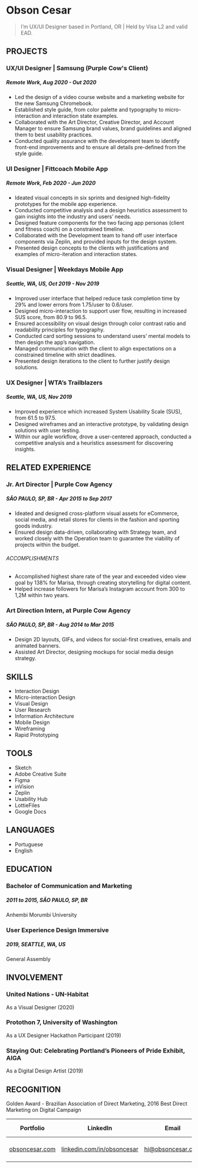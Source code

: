 # Obson Cesar

> I’m UX/UI Designer based in Portland, OR | Held by Visa L2 and valid EAD.

## PROJECTS

### UX/UI Designer | Samsung (Purple Cow's Client)
##### Remote Work, Aug 2020 - Out 2020

- Led the design of a video course website and a marketing website for the new Samsung Chromebook.
- Established style guide, from color palette and typography to micro-interaction and interaction state examples.
- Collaborated with the Art Director, Creative Director, and Account Manager to ensure Samsung brand values, brand guidelines and aligned them to best usability practices. 
- Conducted quality assurance with the development team to identify front-end improvements and to ensure all details pre-defined from the style guide.


### UI Designer  | Fittcoach Mobile App
##### Remote Work, Feb 2020 - Jun 2020
- Ideated visual concepts in six sprints and designed high-fidelity prototypes for the mobile app experience.
- Conducted competitive analysis and a design heuristics assessment to gain insights into the industry and users’ needs.
- Designed feature components for the two facing app personas (client and fitness coach) on a constrained timeline.
- Collaborated with the Development team to hand off user interface components via Zeplin, and provided inputs for the design system.
- Presented design concepts to the clients with justifications and examples of micro-iteration and interaction states.


### Visual Designer | Weekdays Mobile App
##### Seattle, WA, US, Oct 2019 - Nov 2019

- Improved user interface that helped reduce task completion time by 29% and lower errors from 1.75/user to 0.6/user.
- Designed micro-interaction to support user flow, resulting in increased SUS score, from 80.9 to 96.5.
- Ensured accessibility on visual design through color contrast ratio and readability principles for typography.
- Conducted card sorting sessions to understand users’ mental models to then design the app’s navigation.
- Managed communication with the client to align expectations on a constrained timeline with strict deadlines.
- Presented design iterations to the client to further justify design solutions.


### UX Designer | WTA’s Trailblazers
##### Seattle, WA, US, Nov 2019

- Improved experience which increased System Usability Scale (SUS), from 61.5 to 97.5.
- Designed wireframes and an interactive prototype, by validating design solutions with
user testing.
- Within our agile workflow, drove a user-centered approach, conducted a competitive analysis and a heuristics assessment for discovering insights.


## RELATED EXPERIENCE

### Jr. Art Director | Purple Cow Agency
##### SÃO PAULO, SP, BR - Apr 2015 to Sep 2017

- Ideated and designed cross-platform visual assets for eCommerce, social media, and retail stores for clients in the fashion and sporting goods industry.
- Ensured design data-driven, collaborating with Strategy team, and worked closely with the Operation team to guarantee the viability of projects within the budget.

###### ACCOMPLISHMENTS
- Accomplished highest share rate of the year and exceeded video view goal by 138% for Marisa, through creating storytelling for digital content.
- Helped increase followers for Marisa’s Instagram account from 300 to 1,2M within two years.


### Art Direction Intern, at Purple Cow Agency
##### SÃO PAULO, SP, BR - Aug 2014 to Mar 2015

- Design 2D layouts, GIFs, and videos for social-first creatives, emails and animated banners.
- Assisted Art Director, designing mockups for social media design strategy.


## SKILLS
- Interaction Design
- Micro-interaction Design
- Visual Design
- User Research
- Information Architecture
- Mobile Design
- Wireframing
- Rapid Prototyping


## TOOLS
- Sketch
- Adobe Creative Suite
- Figma
- inVision
- Zeplin
- Usability Hub
- LottieFiles
- Google Docs


## LANGUAGES
- Portuguese
- English

## EDUCATION

### Bachelor of Communication and Marketing
##### 2011 to 2015, SÃO PAULO, SP, BR
Anhembi Morumbi University

### User Experience Design Immersive
##### 2019, SEATTLE, WA, US
General Assembly


## INVOLVEMENT

### United Nations - UN-Habitat
As a Visual Designer (2020)

### Protothon 7, University of Washington
As a UX Designer Hackathon Participant (2019)

### Staying Out: Celebrating Portland’s Pioneers of Pride Exhibit, AIGA
As a Digital Design Artist (2019)


## RECOGNITION

Golden Award - Brazilian Association of Direct Marketing, 2016
Best Direct Marketing on Digital Campaign




| Portfolio | LinkedIn | Email | Phone Number |
| -- | -- | -- | --|
| [obsoncesar.com](https://obsoncesar.com/) | [linkedin.com/in/obsoncesar](https://www.linkedin.com/in/obsoncesar/) | hi@obsoncesar.com | (971) 270-6121 |

